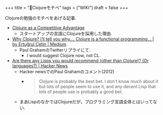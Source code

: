 +++
title = "📝Clojureモチベ"
tags = ["WIKI"]
draft = false
+++

Clojureの勉強のモチベをあげる記事.

-   [Clojure as a Competitive Advantage](https://simonelnahas.com/posts/clojure-startup)
    -   スタートアップの言語にClojureを採用した理由.
-   [Why Clojure? I’ll tell you why…. Clojure is a functional programming… | by
    Ertuğrul Çetin | Medium](https://medium.com/@ertu.ctn/why-clojure-seriously-why-9f5e6f24dc29)
    -   Paul GrahamのTwitterリプライにて.
        -   I would suggest Clojure now, not CL.
-   [Are there any Lisps you would recommend (other than Clojure)? (Or
    languages?) | Hacker News](https://news.ycombinator.com/item?id=4487793)
    -   Hacker newsでのPaul Grahamのコメント(2012)
        -   > Clojure is probably the best bet. I don't know much about it but lots of
            people seem to use it, and any decent Lisp that lots of people use is
            probably a good bet.
    -   まあLispのなかではClojureだが，プログラミング言語全体とはいってない.
